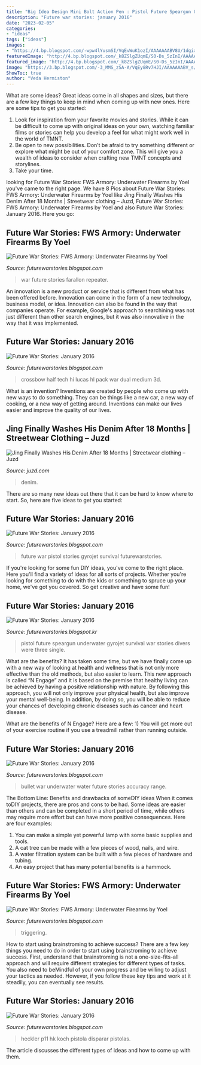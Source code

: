 ```yaml
---
title: "Big Idea Design Mini Bolt Action Pen : Pistol Future Speargun Underwater Gyrojet Survival War Stories Divers Were Three Single"
description: "Future war stories: january 2016"
date: "2023-02-05"
categories:
- "ideas"
tags: ["ideas"]
images:
- "https://4.bp.blogspot.com/-wpw4lYusmSI/VqEvWuK1ozI/AAAAAAABV8U/1dgix4G5-5M/s1600/Underwater+Lancejet+speargun_8.jpg"
featuredImage: "http://4.bp.blogspot.com/_k8ZSlgZUqmE/S0-Ds_5zInI/AAAAAAAAAD0/y35hKRrxT4o/s400/8.JPG"
featured_image: "http://4.bp.blogspot.com/_k8ZSlgZUqmE/S0-Ds_5zInI/AAAAAAAAAD0/y35hKRrxT4o/s400/8.JPG"
image: "https://3.bp.blogspot.com/-3_MMS_zSA-A/VqEy8Rv7HJI/AAAAAAABV_s/bQZGt1tWMck/s400/669640ab-98f7-44b0-92fc-3b4aef7f9baa.jpg"
ShowToc: true
author: "Veda Hermiston"
---
```



What are some ideas?
Great ideas come in all shapes and sizes, but there are a few key things to keep in mind when coming up with new ones. Here are some tips to get you started: 
1. Look for inspiration from your favorite movies and stories. While it can be difficult to come up with original ideas on your own, watching familiar films or stories can help you develop a feel for what might work well in the world of TMNT. 
2. Be open to new possibilities. Don’t be afraid to try something different or explore what might be out of your comfort zone. This will give you a wealth of ideas to consider when crafting new TMNT concepts and storylines. 
3. Take your time.

	

		
looking for Future War Stories: FWS Armory: Underwater Firearms by Yoel you've came to the right page. We have 8 Pics about Future War Stories: FWS Armory: Underwater Firearms by Yoel like Jing Finally Washes His Denim After 18 Months | Streetwear clothing – Juzd, Future War Stories: FWS Armory: Underwater Firearms by Yoel and also Future War Stories: January 2016. Here you go:
		
    
## Future War Stories: FWS Armory: Underwater Firearms By Yoel

<img loading=lazy src="http://3.bp.blogspot.com/-vpUPS_sgz5E/VqEy8WwkxxI/AAAAAAABV_w/8LGeYM9OGcw/s1600/63f52a80-1340-4aa2-bbdf-d9c887335fb7.jpg" onerror="this.onerror=null;this.src='https://tse2.mm.bing.net/th?id=OIP.h1gceCw_A8_paqoejtXqkAHaEL&amp;pid=15.1';" alt="Future War Stories: FWS Armory: Underwater Firearms by Yoel">

_Source: futurewarstories.blogspot.com_

>war future stories farallon repeater. 

	

An innovation is a new product or service that is different from what has been offered before. Innovation can come in the form of a new technology, business model, or idea. Innovation can also be found in the way that companies operate. For example, Google's approach to searchining was not just different than other search engines, but it was also innovative in the way that it was implemented.

    
## Future War Stories: January 2016

<img loading=lazy src="https://4.bp.blogspot.com/-Soc9JwdmRRA/VqE15hHn6jI/AAAAAAABWAk/mf-jnAuj99Y/s1600/b583f139-8c01-4d26-aec6-4a6c2aca791f.jpg" onerror="this.onerror=null;this.src='https://tse2.mm.bing.net/th?id=OIP.amHUJ3VpTh_BC-OwuCabzQHaFj&amp;pid=15.1';" alt="Future War Stories: January 2016">

_Source: futurewarstories.blogspot.com_

>crossbow half tech hi lucas hl pack war dual medium 3d. 

	

What is an invention?
Inventions are created by people who come up with new ways to do something. They can be things like a new car, a new way of cooking, or a new way of getting around. Inventions can make our lives easier and improve the quality of our lives.

    
## Jing Finally Washes His Denim After 18 Months | Streetwear Clothing – Juzd

<img loading=lazy src="http://4.bp.blogspot.com/_k8ZSlgZUqmE/S0-Ds_5zInI/AAAAAAAAAD0/y35hKRrxT4o/s400/8.JPG" onerror="this.onerror=null;this.src='https://tse4.mm.bing.net/th?id=OIP.uegAnw3Y5e7EVM5yEuFU2QAAAA&amp;pid=15.1';" alt="Jing Finally Washes His Denim After 18 Months | Streetwear clothing – Juzd">

_Source: juzd.com_

>denim. 

	

There are so many new ideas out there that it can be hard to know where to start. So, here are five ideas to get you started: 

    
## Future War Stories: January 2016

<img loading=lazy src="https://1.bp.blogspot.com/-5OW8ScCrvwg/VqCM7E4l7fI/AAAAAAABV6s/pHKWt4TvzQE/s1600/Gyrojet%2Bpistol%2BMark%2BI%2BModel%2BB%2Bsurvival%2Bkit.JPG" onerror="this.onerror=null;this.src='https://tse2.mm.bing.net/th?id=OIP.C0p_mBQtDe3vbd3d5gnnnwHaCN&amp;pid=15.1';" alt="Future War Stories: January 2016">

_Source: futurewarstories.blogspot.com_

>future war pistol stories gyrojet survival futurewarstories. 

	

If you're looking for some fun DIY ideas, you've come to the right place. Here you'll find a variety of ideas for all sorts of projects. Whether you're looking for something to do with the kids or something to spruce up your home, we've got you covered. So get creative and have some fun!

    
## Future War Stories: January 2016

<img loading=lazy src="https://4.bp.blogspot.com/-wpw4lYusmSI/VqEvWuK1ozI/AAAAAAABV8U/1dgix4G5-5M/s1600/Underwater+Lancejet+speargun_8.jpg" onerror="this.onerror=null;this.src='https://tse4.mm.bing.net/th?id=OIP.BCcq61qWOpHxp4BL7DYCMQAAAA&amp;pid=15.1';" alt="Future War Stories: January 2016">

_Source: futurewarstories.blogspot.kr_

>pistol future speargun underwater gyrojet survival war stories divers were three single. 

	

What are the benefits?
It has taken some time, but we have finally come up with a new way of looking at health and wellness that is not only more effective than the old methods, but also easier to learn. This new approach is called “N Engage” and it is based on the premise that healthy living can be achieved by having a positive relationship with nature.
By following this approach, you will not only improve your physical health, but also improve your mental well-being. In addition, by doing so, you will be able to reduce your chances of developing chronic diseases such as cancer and heart disease.

What are the benefits of N Engage? Here are a few: 
        1) You will get more out of your exercise routine if you use a treadmill rather than running outside.

    
## Future War Stories: January 2016

<img loading=lazy src="https://3.bp.blogspot.com/-3_MMS_zSA-A/VqEy8Rv7HJI/AAAAAAABV_s/bQZGt1tWMck/s400/669640ab-98f7-44b0-92fc-3b4aef7f9baa.jpg" onerror="this.onerror=null;this.src='https://tse1.mm.bing.net/th?id=OIP.LQKTogFkNcUb8YQMMmFsYAHaEE&amp;pid=15.1';" alt="Future War Stories: January 2016">

_Source: futurewarstories.blogspot.com_

>bullet war underwater water future stories accuracy range. 

	

The Bottom Line: Benefits and drawbacks of someDIY ideas
When it comes toDIY projects, there are pros and cons to be had. Some ideas are easier than others and can be completed in a short period of time, while others may require more effort but can have more positive consequences. Here are four examples: 
1. You can make a simple yet powerful lamp with some basic supplies and tools.
2. A cat tree can be made with a few pieces of wood, nails, and wire.
3. A water filtration system can be built with a few pieces of hardware and tubing. 
4. An easy project that has many potential benefits is a hammock.

    
## Future War Stories: FWS Armory: Underwater Firearms By Yoel

<img loading=lazy src="https://1.bp.blogspot.com/-JiEefOI1lRQ/VqFBxu4dQxI/AAAAAAABWEc/d4StP3y83O8/s280/d2176e68-280d-4404-a58d-7e7806002b1a.jpg" onerror="this.onerror=null;this.src='https://tse4.mm.bing.net/th?id=OIP.EVdOYZBIUc17ksI18ubA3wAAAA&amp;pid=15.1';" alt="Future War Stories: FWS Armory: Underwater Firearms by Yoel">

_Source: futurewarstories.blogspot.com_

>triggering. 

	

How to start using brainstroming to achieve success?
There are a few key things you need to do in order to start using brainstroming to achieve success. First, understand that brainstroming is not a one-size-fits-all approach and will require different strategies for different types of tasks. You also need to beMindful of your own progress and be willing to adjust your tactics as needed. However, if you follow these key tips and work at it steadily, you can eventually see results.

    
## Future War Stories: January 2016

<img loading=lazy src="https://3.bp.blogspot.com/-xnH11S3TpFM/VqEwCqIF1fI/AAAAAAABV88/jawlPu7TgNg/s400/Heckler%2BKoch%2BP11%2Bunderwater%2Bpistol_6.jpg" onerror="this.onerror=null;this.src='https://tse3.mm.bing.net/th?id=OIP.kyME8IriL3szRy0NYZiwBQAAAA&amp;pid=15.1';" alt="Future War Stories: January 2016">

_Source: futurewarstories.blogspot.com_

>heckler p11 hk koch pistola disparar pistolas. 

	

The article discusses the different types of ideas and how to come up with them.

